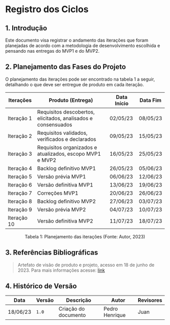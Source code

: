 # Registro dos Ciclos

## 1. Introdução

Este documento visa registrar o andamento das iterações que foram planejadas de acordo com a metodologia de desenvolvimento escolhida e pensando nas entregas do MVP1 e do MVP2.

## 2. Planejamento das Fases do Projeto
O planejamento das iterações pode ser encontrado na tabela 1 a seguir, detalhando o que deve ser entregue de produto em cada iteração.

Iterações | Produto (Entrega) | Data Início | Data Fim
---- | ----------------- | ----------- | --------
Iteração 1 | Requisitos descobertos, elicitados, analisados e consensuados | 02/05/23 | 08/05/23
Iteração 2 | Requisitos validados, verificados e declarados | 09/05/23 | 15/05/23
Iteração 3 | Requisitos organizados e atualizados, escopo MVP1 e MVP2  | 16/05/23 | 25/05/23
Iteração 4 | Backlog definitivo MVP1 | 26/05/23 | 05/06/23
Iteração 5 | Versão prévia MVP1 | 06/06/23 | 12/06/23
Iteração 6 | Versão definitiva MVP1 | 13/06/23 | 19/06/23
Iteração 7 | Correções MVP1 | 20/06/23 | 26/06/23
Iteração 8 | Backlog definitivo MVP2 | 27/06/23 | 03/07/23
Iteração 9 | Versão prévia MVP2 | 04/07/23 | 10/07/23
Iteração 10 | Versão definitiva MVP2 | 11/07/23 | 18/07/23

<center>

Tabela 1: Planejamento das iterações (Fonte: Autor, 2023)

</center>

## 3. Referências Bibliográficas

> Artefato de visão de produto e projeto, acesso em 18 de junho de 2023. Para mais informações acesse: [link](../visao-produto-projeto.md)

## 4. Histórico de Versão

Data | Versão | Descrição | Autor | Revisores
---- | ------ | --------- | ----- | ---------
18/06/23 | `1.0` | Criação do documento | Pedro Henrique | Juan

